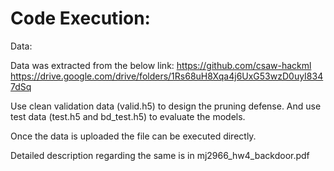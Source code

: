 # Code Execution:
Data:

Data was extracted from the below link:
https://github.com/csaw-hackml
https://drive.google.com/drive/folders/1Rs68uH8Xqa4j6UxG53wzD0uyI8347dSq

Use clean validation data (valid.h5) to design the pruning defense. And use test data (test.h5 and bd_test.h5) to evaluate the models.

Once the data is uploaded the file can be executed directly. 

Detailed description regarding the same is in mj2966_hw4_backdoor.pdf
